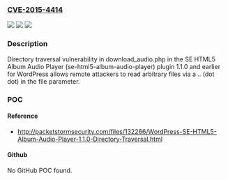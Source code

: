 ### [CVE-2015-4414](https://cve.mitre.org/cgi-bin/cvename.cgi?name=CVE-2015-4414)
![](https://img.shields.io/static/v1?label=Product&message=n%2Fa&color=blue)
![](https://img.shields.io/static/v1?label=Version&message=n%2Fa&color=blue)
![](https://img.shields.io/static/v1?label=Vulnerability&message=n%2Fa&color=brighgreen)

### Description

Directory traversal vulnerability in download_audio.php in the SE HTML5 Album Audio Player (se-html5-album-audio-player) plugin 1.1.0 and earlier for WordPress allows remote attackers to read arbitrary files via a .. (dot dot) in the file parameter.

### POC

#### Reference
- http://packetstormsecurity.com/files/132266/WordPress-SE-HTML5-Album-Audio-Player-1.1.0-Directory-Traversal.html

#### Github
No GitHub POC found.

